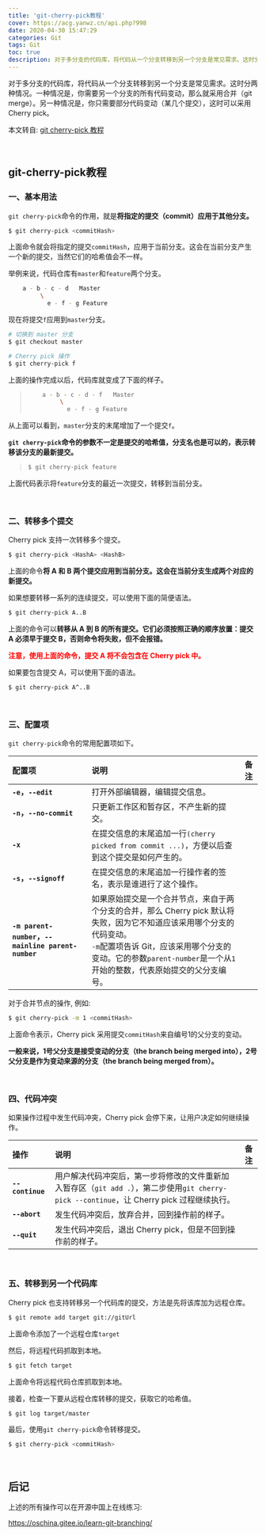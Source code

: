 ```yaml
---
title: 'git-cherry-pick教程'
cover: https://acg.yanwz.cn/api.php?998
date: 2020-04-30 15:47:29
categories: Git
tags: Git
toc: true
description: 对于多分支的代码库，将代码从一个分支转移到另一个分支是常见需求。这时分两种情况。一种情况是，你需要另一个分支的所有代码变动，那么就采用合并（git merge）。另一种情况是，你只需要部分代码变动（某几个提交），这时可以采用 Cherry pick。
---
```


对于多分支的代码库，将代码从一个分支转移到另一个分支是常见需求。这时分两种情况。一种情况是，你需要另一个分支的所有代码变动，那么就采用合并（git merge）。另一种情况是，你只需要部分代码变动（某几个提交），这时可以采用 Cherry pick。

本文转自: [git cherry-pick 教程](http://www.ruanyifeng.com/blog/2020/04/git-cherry-pick.html)

<br/>

<!--more-->

<!-- **目录:** -->

<!-- toc -->

<!-- <br/> -->

## git-cherry-pick教程

### 一、基本用法

`git cherry-pick`命令的作用，就是**将指定的提交（commit）应用于其他分支。**

```bash
$ git cherry-pick <commitHash>
```

上面命令就会将指定的提交`commitHash`，应用于当前分支。这会在当前分支产生一个新的提交，当然它们的哈希值会不一样。

举例来说，代码仓库有`master`和`feature`两个分支。

```bash
    a - b - c - d   Master
         \
           e - f - g Feature
```

现在将提交`f`应用到`master`分支。

```bash
# 切换到 master 分支
$ git checkout master

# Cherry pick 操作
$ git cherry-pick f
```

上面的操作完成以后，代码库就变成了下面的样子。

>   ```bash
>       a - b - c - d - f   Master
>            \
>              e - f - g Feature
>   ```

从上面可以看到，`master`分支的末尾增加了一个提交`f`。

**`git cherry-pick`命令的参数不一定是提交的哈希值，分支名也是可以的，表示转移该分支的最新提交。**

>   ```bash
>   $ git cherry-pick feature
>   ```

上面代码表示将`feature`分支的最近一次提交，转移到当前分支。

<br/>

### 二、转移多个提交

Cherry pick 支持一次转移多个提交。

```bash
$ git cherry-pick <HashA> <HashB>
```

上面的命令**将 A 和 B 两个提交应用到当前分支。这会在当前分支生成两个对应的新提交。**

如果想要转移一系列的连续提交，可以使用下面的简便语法。

```bash
$ git cherry-pick A..B 
```

上面的命令可以**转移从 A 到 B 的所有提交。它们必须按照正确的顺序放置：提交 A 必须早于提交 B，否则命令将失败，但不会报错。**

<font color="#f00">**注意，使用上面的命令，提交 A 将不会包含在 Cherry pick 中。**</font>

如果要包含提交 A，可以使用下面的语法。

```bash
$ git cherry-pick A^..B 
```

<br/>

### 三、配置项

`git cherry-pick`命令的常用配置项如下。

| 配置项                                             | 说明                                                         | 备注 |
| :------------------------------------------------- | :----------------------------------------------------------- | ---- |
| **`-e`，`--edit`**                                 | 打开外部编辑器，编辑提交信息。                               |      |
| **`-n`，`--no-commit`**                            | 只更新工作区和暂存区，不产生新的提交。                       |      |
| **`-x`**                                           | 在提交信息的末尾追加一行`(cherry picked from commit ...)`，方便以后查到这个提交是如何产生的。 |      |
| **`-s`，`--signoff`**                              | 在提交信息的末尾追加一行操作者的签名，表示是谁进行了这个操作。 |      |
| **`-m parent-number`，`--mainline parent-number`** | 如果原始提交是一个合并节点，来自于两个分支的合并，那么 Cherry pick 默认将失败，因为它不知道应该采用哪个分支的代码变动。<br />`-m`配置项告诉 Git，应该采用哪个分支的变动。它的参数`parent-number`是一个从`1`开始的整数，代表原始提交的父分支编号。 |      |

对于合并节点的操作, 例如:

```bash
$ git cherry-pick -m 1 <commitHash>
```

上面命令表示，Cherry pick 采用提交`commitHash`来自编号1的父分支的变动。

**一般来说，1号父分支是接受变动的分支（the branch being merged into），2号父分支是作为变动来源的分支（the branch being merged from）。** 

<br/>

### 四、代码冲突

如果操作过程中发生代码冲突，Cherry pick 会停下来，让用户决定如何继续操作。

| 操作             | 说明                                                         | 备注 |
| :--------------- | :----------------------------------------------------------- | ---- |
| **`--continue`** | 用户解决代码冲突后，第一步将修改的文件重新加入暂存区（`git add .`），第二步使用`git cherry-pick --continue`，让 Cherry pick 过程继续执行。 |      |
| **`--abort`**    | 发生代码冲突后，放弃合并，回到操作前的样子。                 |      |
| **`--quit`**     | 发生代码冲突后，退出 Cherry pick，但是不回到操作前的样子。   |      |

<br/>

### 五、转移到另一个代码库

Cherry pick 也支持转移另一个代码库的提交，方法是先将该库加为远程仓库。

```bash
$ git remote add target git://gitUrl
```

上面命令添加了一个远程仓库`target`

然后，将远程代码抓取到本地。

```bash
$ git fetch target
```

上面命令将远程代码仓库抓取到本地。

接着，检查一下要从远程仓库转移的提交，获取它的哈希值。

```bash
$ git log target/master
```

最后，使用`git cherry-pick`命令转移提交。

```bash
$ git cherry-pick <commitHash>
```

<br/>

## 后记

上述的所有操作可以在开源中国上在线练习:

https://oschina.gitee.io/learn-git-branching/

<br/>